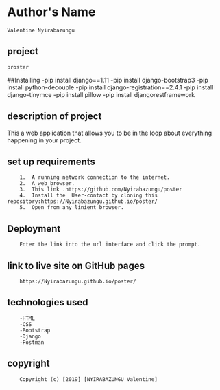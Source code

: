 # Author's Name
    Valentine Nyirabazungu

## project 
    proster

##Installing 
-pip install django==1.11
-pip install django-bootstrap3
-pip install python-decouple
-pip install django-registration==2.4.1
-pip install django-tinymce
-pip install pillow
-pip install djangorestframework

## description of project
 This  a web application that allows you to be in the loop about everything happening in your project. 

##  set up requirements
        1.  A running network connection to the internet.
        2.  A web browser.
        3.  This link .https://github.com/Nyirabazungu/poster
        4.  Install the  User-contact by cloning this repository:https://Nyirabazungu.github.io/poster/
        5.  Open from any linient browser.


## Deployment
        Enter the link into the url interface and click the prompt.

## link to live site on GitHub pages
        https://Nyirabazungu.github.io/poster/

## technologies used
        -HTML
        -CSS
        -Bootstrap
        -Django
        -Postman

       
## copyright
        Copyright (c) [2019] [NYIRABAZUNGU Valentine]
    

